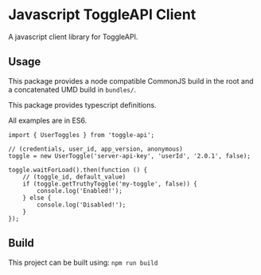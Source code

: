 # Javascript ToggleAPI Client
A javascript client library for ToggleAPI.

## Usage
This package provides a node compatible CommonJS build in the root and a concatenated UMD build in `bundles/`.

This package provides typescript definitions.

All examples are in ES6.

```
import { UserToggles } from 'toggle-api';

// (credentials, user_id, app_version, anonymous)
toggle = new UserToggle('server-api-key', 'userId', '2.0.1', false);

toggle.waitForLoad().then(function () {
    // (toggle_id, default_value)
    if (toggle.getTruthyToggle('my-toggle', false)) {
        console.log('Enabled!');
    } else {
        console.log('Disabled!');
    }
});
```

## Build
This project can be built using: `npm run build`
